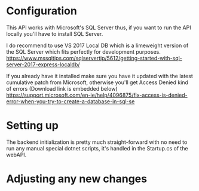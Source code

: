 ﻿
# Configuration
This API works with Microsoft's SQL Server thus, if you want to run the API locally you'll have to install SQL Server.

I do recommend to use VS 2017 Local DB which is a limeweight version of the SQL Server which fits perfectly for development purposes.
https://www.mssqltips.com/sqlservertip/5612/getting-started-with-sql-server-2017-express-localdb/

If you already have it installed make sure you have it updated with the latest cumulative patch from Microsoft, otherwise you'll get Access Denied kind of errors (Download link is embedded below)
https://support.microsoft.com/en-ie/help/4096875/fix-access-is-denied-error-when-you-try-to-create-a-database-in-sql-se


# Setting up
The backend initialization is pretty much straight-forward with no need to run any manual special dotnet scripts, it's handled in the Startup.cs of the webAPI.

# Adjusting any new changes 